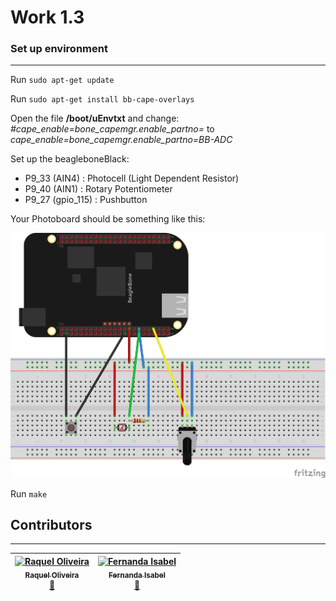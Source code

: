 # Work 1.3

### Set up environment
--- 
Run `sudo apt-get update`

Run `sudo apt-get install bb-cape-overlays`

Open the file **/boot/uEnvtxt** and change:
*#cape_enable=bone_capemgr.enable_partno=* to *cape_enable=bone_capemgr.enable_partno=BB-ADC*

Set up the beagleboneBlack:
 - P9_33 (AIN4) : Photocell (Light Dependent Resistor)
 - P9_40 (AIN1) : Rotary Potentiometer
 - P9_27 (gpio_115) : Pushbutton

Your Photoboard should be something like this:

![alt tag](Protoboard_bb.png?raw=true "Configuration")


Run `make`

 
## Contributors ##
---

| [![Raquel Oliveira](https://avatars.githubusercontent.com/raquel-oliveira?s=100)<br /><sub> Raquel Oliveira</sub>](http://raquel-oliveira.github.io)<br />[👀](https://github.com/raquel-oliveira/operational-systems/commits?author=raquel-oliveira) | [![Fernanda Isabel](https://avatars.githubusercontent.com/feisabel?s=100)<br /><sub>Fernanda Isabel</sub>](https://github.com/feisabel)<br />[👀](https://github.com/raquel-oliveira/operational-systems/commits?author=feisabel)|
| :---: | :---: |